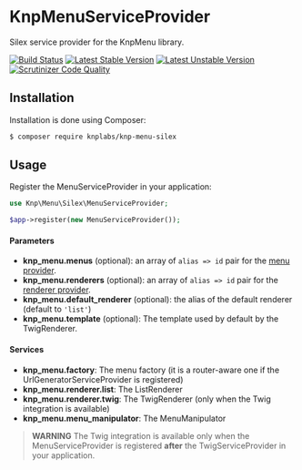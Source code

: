 # KnpMenuServiceProvider

Silex service provider for the KnpMenu library.

[![Build Status](https://travis-ci.org/KnpLabs/KnpMenuServiceProvider.svg)](http://travis-ci.org/KnpLabs/KnpMenuServiceProvider)
[![Latest Stable Version](https://poser.pugx.org/knplabs/knp-menu-silex/v/stable.svg)](https://packagist.org/packages/knplabs/knp-menu-silex)
[![Latest Unstable Version](https://poser.pugx.org/knplabs/knp-menu-silex/v/unstable.svg)](https://packagist.org/packages/knplabs/knp-menu-silex)
[![Scrutinizer Code Quality](https://scrutinizer-ci.com/g/KnpLabs/KnpMenuServiceProvider/badges/quality-score.png?b=master)](https://scrutinizer-ci.com/g/KnpLabs/KnpMenuServiceProvider/?branch=master)

## Installation

Installation is done using Composer:

```bash
$ composer require knplabs/knp-menu-silex
```

## Usage

Register the MenuServiceProvider in your application:

```php
use Knp\Menu\Silex\MenuServiceProvider;

$app->register(new MenuServiceProvider());
```


#### Parameters

* **knp_menu.menus** (optional): an array of ``alias => id`` pair for the
  [menu provider](02-Twig-Integration.markdown#menu-provider).
* **knp_menu.renderers** (optional): an array of ``alias => id`` pair for
  the [renderer provider](02-Twig-Integration.markdown#renderer-provider).
* **knp_menu.default_renderer** (optional): the alias of the default renderer (default to `'list'`)
* **knp_menu.template** (optional): The template used by default by the TwigRenderer.

#### Services

* **knp_menu.factory**: The menu factory (it is a router-aware one if the
  UrlGeneratorServiceProvider is registered)
* **knp_menu.renderer.list**: The ListRenderer
* **knp_menu.renderer.twig**: The TwigRenderer (only when the Twig integration is available)
* **knp_menu.menu_manipulator**: The MenuManipulator

> **WARNING**
> The Twig integration is available only when the MenuServiceProvider is registered
> **after** the TwigServiceProvider in your application.

